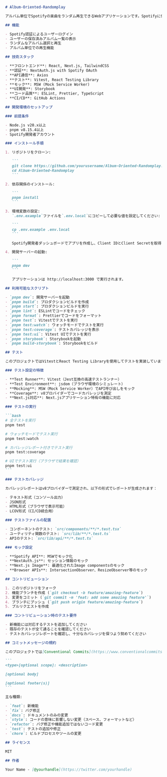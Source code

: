 ````markdown
# Album-Oriented-Randomplay

アルバム単位でSpotifyの楽曲をランダム再生できるWebアプリケーションです。Spotifyに保存したアルバムをランダムに選択して再生することができます。

## 機能

- Spotify認証によるユーザーログイン
- ユーザーの保存済みアルバム一覧の表示
- ランダムなアルバム選択と再生
- アルバム単位での再生機能

## 技術スタック

- **フロントエンド**: React, Next.js, TailwindCSS
- **認証**: NextAuth.js with Spotify OAuth
- **API通信**: Axios
- **テスト**: Vitest, React Testing Library
- **モック**: MSW (Mock Service Worker)
- **UI開発**: Storybook
- **コード品質**: ESLint, Prettier, TypeScript
- **CI/CD**: GitHub Actions

## 開発環境のセットアップ

### 前提条件

- Node.js v20.x以上
- pnpm v8.15.4以上
- Spotify開発者アカウント

### インストール手順

1. リポジトリをクローン:

   ```
   git clone https://github.com/yourusername/Album-Oriented-Randomplay.git
   cd Album-Oriented-Randomplay
   ```

2. 依存関係のインストール:

   ```
   pnpm install
   ```

3. 環境変数の設定:
   `.env.example`ファイルを`.env.local`にコピーして必要な値を設定してください:

   ```
   cp .env.example .env.local
   ```

   Spotify開発者ダッシュボードでアプリを作成し、Client IDとClient Secretを取得して設定してください。

4. 開発サーバーの起動:

   ```
   pnpm dev
   ```

   アプリケーションは http://localhost:3000 で実行されます。

## 利用可能なスクリプト

- `pnpm dev`: 開発サーバーを起動
- `pnpm build`: プロダクションビルドを作成
- `pnpm start`: プロダクションビルドを実行
- `pnpm lint`: ESLintでコードをチェック
- `pnpm format`: Prettierでコードをフォーマット
- `pnpm test`: Vitestでテストを実行
- `pnpm test:watch`: ウォッチモードでテストを実行
- `pnpm test:coverage`: テストカバレッジを表示
- `pnpm test:ui`: Vitest UIでテストを実行
- `pnpm storybook`: Storybookを起動
- `pnpm build-storybook`: Storybookをビルド

## テスト

このプロジェクトではVitestとReact Testing Libraryを使用してテストを実装しています。

### テスト設定の特徴

- **Test Runner**: Vitest（Jest互換の高速テストランナー）
- **Test Environment**: jsdom（ブラウザ環境のシミュレート）
- **Mocking**: MSW（Mock Service Worker）でAPI呼び出しをモック
- **Coverage**: v8プロバイダーでコードカバレッジを測定
- **Next.js対応**: Next.jsアプリケーション特有の機能に対応

### テストの実行

```bash
# 全テストを実行
pnpm test

# ウォッチモードでテスト実行
pnpm test:watch

# カバレッジレポート付きでテスト実行
pnpm test:coverage

# UIでテスト実行（ブラウザで結果を確認）
pnpm test:ui
```

### テストカバレッジ

カバレッジレポートはv8プロバイダーで測定され、以下の形式でレポートが生成されます：

- テキスト形式（コンソール出力）
- JSON形式
- HTML形式（ブラウザで表示可能）
- LCOV形式（CI/CD統合用）

### テストファイルの配置

- コンポーネントのテスト: `src/components/**/*.test.tsx`
- ユーティリティ関数のテスト: `src/lib/**/*.test.ts`
- APIのテスト: `src/lib/api/**/*.test.ts`

### モック設定

- **Spotify API**: MSWでモック化
- **NextAuth.js**: セッション情報のモック
- **Next.js Image**: 最適化されたImage componentsのモック
- **Browser APIs**: IntersectionObserver、ResizeObserver等のモック

## コントリビューション

1. このリポジトリをフォーク
2. 機能ブランチを作成 (`git checkout -b feature/amazing-feature`)
3. 変更をコミット (`git commit -m 'feat: add some amazing feature'`)
4. ブランチにプッシュ (`git push origin feature/amazing-feature`)
5. プルリクエストを作成

### コントリビューション時のテスト要件

- 新機能には対応するテストを追加してください
- 既存のテストが全て通ることを確認してください
- テストカバレッジレポートを確認し、十分なカバレッジを保つよう努めてください

## コミットメッセージの規約

このプロジェクトでは[Conventional Commits](https://www.conventionalcommits.org/)の規約に従っています。

```
<type>[optional scope]: <description>

[optional body]

[optional footer(s)]
```

主な種類:

- `feat`: 新機能
- `fix`: バグ修正
- `docs`: ドキュメントのみの変更
- `style`: コードの意味に影響しない変更（スペース、フォーマットなど）
- `refactor`: バグ修正や機能追加ではないコード変更
- `test`: テストの追加や修正
- `chore`: ビルドプロセスやツールの変更

## ライセンス

MIT

## 作者

Your Name - [@yourhandle](https://twitter.com/yourhandle)
````
